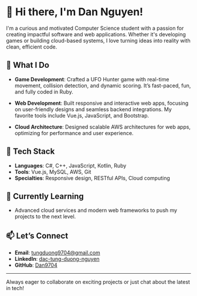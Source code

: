 # 👋 Hi there, I'm Dan Nguyen!

I'm a curious and motivated Computer Science student with a passion for creating impactful software and web applications. Whether it's developing games or building cloud-based systems, I love turning ideas into reality with clean, efficient code.

## 🚀 What I Do

- **Game Development**: Crafted a UFO Hunter game with real-time movement, collision detection, and dynamic scoring. It’s fast-paced, fun, and fully coded in Ruby.
  
- **Web Development**: Built responsive and interactive web apps, focusing on user-friendly designs and seamless backend integrations. My favorite tools include Vue.js, JavaScript, and Bootstrap.

- **Cloud Architecture**: Designed scalable AWS architectures for web apps, optimizing for performance and user experience.

## 🔧 Tech Stack

- **Languages**: C#, C++, JavaScript, Kotlin, Ruby
- **Tools**: Vue.js, MySQL, AWS, Git
- **Specialties**: Responsive design, RESTful APIs, Cloud computing

## 🌱 Currently Learning

- Advanced cloud services and modern web frameworks to push my projects to the next level.

## 📫 Let’s Connect

- **Email**: tungduong9704@gmail.com
- **LinkedIn**: [dac-tung-duong-nguyen](https://www.linkedin.com/in/dac-tung-duong-nguyen-6aa823194/)
- **GitHub**: [Dan9704](https://github.com/Dan9704)

---

Always eager to collaborate on exciting projects or just chat about the latest in tech!
